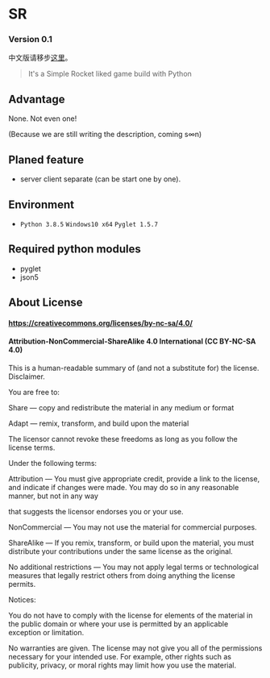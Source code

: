 # SR

### Version 0.1

中文版请移步[这里](https://github.com/shenjackyuanjie/SR/blob/main/docs/README-cn.md)。

> It's a Simple Rocket liked game build with Python

## Advantage

None. Not even one!

(Because we are still writing the description, coming s∞n)

## Planed feature

- server client separate (can be start one by one).

## Environment

- `Python 3.8.5` `Windows10 x64` `Pyglet 1.5.7`

## Required python modules

- pyglet
- json5

## About License

#### https://creativecommons.org/licenses/by-nc-sa/4.0/

#### Attribution-NonCommercial-ShareAlike 4.0 International (CC BY-NC-SA 4.0)

This is a human-readable summary of (and not a substitute for) the license. Disclaimer.

You are free to:

Share — copy and redistribute the material in any medium or format

Adapt — remix, transform, and build upon the material

The licensor cannot revoke these freedoms as long as you follow the license terms.

Under the following terms:

Attribution — You must give appropriate credit, provide a link to the license, and indicate if changes were made. You may do so in any reasonable manner, but not in any way 

that suggests the licensor endorses you or your use.

NonCommercial — You may not use the material for commercial purposes.

ShareAlike — If you remix, transform, or build upon the material, you must distribute your contributions under the same license as the original.

No additional restrictions — You may not apply legal terms or technological measures that legally restrict others from doing anything the license permits.

Notices:

You do not have to comply with the license for elements of the material in the public domain or where your use is permitted by an applicable exception or limitation.

No warranties are given. The license may not give you all of the permissions necessary for your intended use. For example, other rights such as publicity, privacy, or moral rights may limit how you use the material.